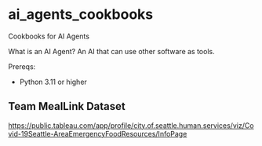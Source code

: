 # ai_agents_cookbooks
Cookbooks for AI Agents

What is an AI Agent? An AI that can use other software as tools.

Prereqs:
- Python 3.11 or higher


## Team MealLink Dataset

https://public.tableau.com/app/profile/city.of.seattle.human.services/viz/Covid-19Seattle-AreaEmergencyFoodResources/InfoPage
